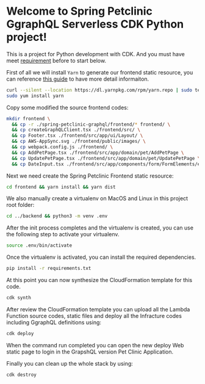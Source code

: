 
# Welcome to Spring Petclinic GgraphQL Serverless CDK Python project!

This is a project for Python development with CDK. And you must have meet [requirement](../README.md#prerequisites) before to start below.

First of all we will install `Yarn` to generate our frontend static resource, you can reference [this guide](https://yarnpkg.com/en/docs/install#centos-stable) to have more detail informaiton.

```bash
curl --silent --location https://dl.yarnpkg.com/rpm/yarn.repo | sudo tee /etc/yum.repos.d/yarn.repo
sudo yum install yarn
```
Copy some modified the source frontend codes:
```bash
mkdir frontend \
  && cp -r ./spring-petclinic-graphql/frontend/* frontend/ \
  && cp createGraphQLClient.tsx ./frontend/src/ \
  && cp Footer.tsx ./frontend/src/app/ui/Layout/ \
  && cp AWS-AppSync.svg ./frontend/public/images/ \
  && cp webpack.config.js ./frontend/ \
  && cp AddPetPage.tsx ./frontend/src/app/domain/pet/AddPetPage \
  && cp UpdatePetPage.tsx ./frontend/src/app/domain/pet/UpdatePetPage \
  && cp DateInput.tsx ./frontend/src/app/components/form/FormElements/elements
```

Next we need create the Spring Petclinic Frontend static resource:

```bash
cd frontend && yarn install && yarn dist
```

We also manually create a virtualenv on MacOS and Linux in this project root folder:

```bash
cd ../backend && python3 -m venv .env
```

After the init process completes and the virtualenv is created, you can use the following
step to activate your virtualenv.

```bash
source .env/bin/activate
```

Once the virtualenv is activated, you can install the required dependencies.

```bash
pip install -r requirements.txt
```

At this point you can now synthesize the CloudFormation template for this code.

```bash
cdk synth
```

After review the CloudFormation template you can upload all the Lambda Function source codes, static files and deploy all the Infracture codes including GgraphQL definitions using:

```bash
cdk deploy
```

When the command run completed you can open the new deploy Web static page to login in the GrapshQL version Pet Clinic Application.

Finally you can clean up the whole stack by using:

```bash
cdk destroy
```